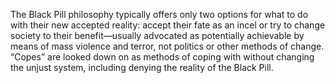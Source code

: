 The Black Pill philosophy typically offers only two options for what to do with their new accepted reality: accept their fate as an incel or try to change society to their benefit—usually advocated as potentially achievable by means of mass violence and terror, not politics or other methods of change. “Copes” are looked down on as methods of coping with without changing the unjust system, including denying the reality of the Black Pill.